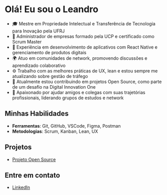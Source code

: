 # Olá! Eu sou o Leandro

- 🎓 Mestre em Propriedade Intelectual e Transferência de Tecnologia para Inovação pela UFRJ
- 💼 Administrador de empresas formado pela UCP e certificado como Scrum Master
- 🔧 Experiência em desenvolvimento de aplicativos com React Native e gerenciamento de produtos digitais
- 🌍 Atuo em comunidades de network, promovendo discussões e aprendizado colaborativo
- ⚙️ Trabalho com as melhores práticas de UX, lean e estou sempre me atualizando sobre gestão de tráfego
- 🎯 Atualmente estou contribuindo em projetos Open Source, como parte de um desafio na Digital Innovation One
- 💬 Apaixonado por ajudar amigos e colegas com suas trajetórias profissionais, liderando grupos de estudos e network

## Minhas Habilidades
- **Ferramentas**: Git, GitHub, VSCode, Figma, Postman
- **Metodologias**: Scrum, Kanban, Lean, UX

## Projetos
- [Projeto Open Source](https://github.com/Petrolesk/dio-lab-open-source)

## Entre em contato
- [LinkedIn](https://www.linkedin.com/in/leandroalca/)
